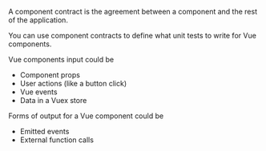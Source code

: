 A component contract is the agreement between a component and the rest of the application.

You can use component contracts to define what unit tests to write for Vue
components.

Vue components  input could be
- Component props
- User actions (like a button click)
- Vue events
- Data in a Vuex store

Forms of output for a Vue component could be
- Emitted events
- External function calls